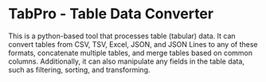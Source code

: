 # TabPro - Table Data Converter

This is a python-based tool that processes table (tabular) data.
It can convert tables from CSV, TSV, Excel, JSON, and JSON Lines to any of these formats, concatenate multiple tables, and merge tables based on common columns.
Additionally, it can also manipulate any fields in the table data, such as filtering, sorting, and transforming.
